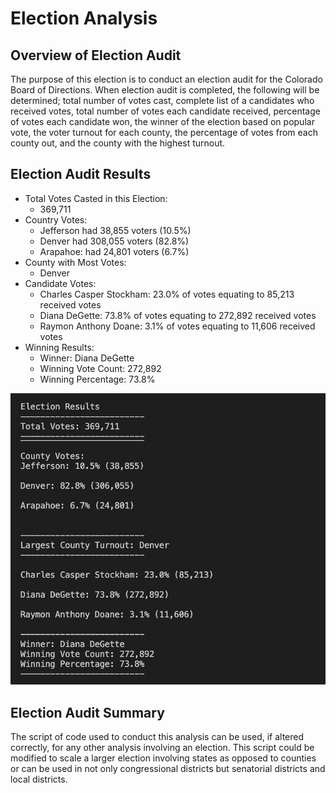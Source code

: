 # Election Analysis

## Overview of Election Audit
The purpose of this election is to conduct an election audit for the Colorado Board of Directions. When election audit is completed, the following will be determined; total number of votes cast, complete list of a candidates who received votes, total number of votes each candidate received, percentage of votes each candidate won, the winner of the election based on popular vote, the voter turnout for each county, the percentage of votes from each county out, and the county with the highest turnout.

## Election Audit Results
- Total Votes Casted in this Election:
  - 369,711
- Country Votes:
  - Jefferson had 38,855 voters (10.5%)
  - Denver had 308,055 voters (82.8%)
  - Arapahoe: had 24,801 voters (6.7%)
- County with Most Votes:
  - Denver
- Candidate Votes:
  - Charles Casper Stockham: 23.0% of votes equating to 85,213 received votes
  - Diana DeGette: 73.8% of votes equating to 272,892 received votes
  - Raymon Anthony Doane: 3.1% of votes equating to 11,606 received votes
- Winning Results:
  - Winner: Diana DeGette
  - Winning Vote Count: 272,892
  - Winning Percentage: 73.8%

![/Analysis/election_Analysis.png](/Analysis/election_Analysis.png)

## Election Audit Summary
The script of code used to conduct this analysis can be used, if altered correctly, for any other analysis involving an election. This script could be modified to scale a larger election involving states as opposed to counties or can be used in not only congressional districts but senatorial districts and local districts.
